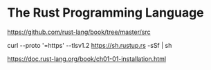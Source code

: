 # The Rust Programming Language

https://github.com/rust-lang/book/tree/master/src

curl --proto '=https' --tlsv1.2 https://sh.rustup.rs -sSf | sh

https://doc.rust-lang.org/book/ch01-01-installation.html

